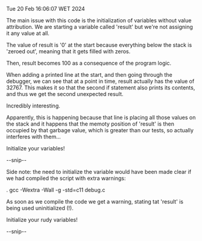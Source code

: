 Tue 20 Feb 16:06:07 WET 2024

The main issue with this code is the initialization of variables without
value attribution. We are starting a variable called 'result' but we're not
assigning it any value at all.

The value of result is '0' at the start because everything below the stack is
'zeroed out', meaning that it gets filled with zeros.

Then, result becomes 100 as a consequence of the program logic.

When adding a printed line at the start, and then going through the debugger, we can see that at a point in time, result actually has the value of 32767. This makes it so that the second if statement also prints its contents, and thus we get the second unexpected result.

Incredibly interesting.

Apparently, this is happening because that line is placing all those values on
the stack and it happens that the memoty position of 'result' is then occupied by that garbage value, which is greater than our tests, so actually interferes with them...

Initialize your variables!

--snip--

Side note: the need to initialize the variable would have been made clear if we had compiled the script with extra warnings:

. gcc -Wextra -Wall -g -std=c11 debug.c

As soon as we compile the code we get a warning, stating tat 'result' is being used uninitialized (!).

Initialize your rudy variables!

--snip--
